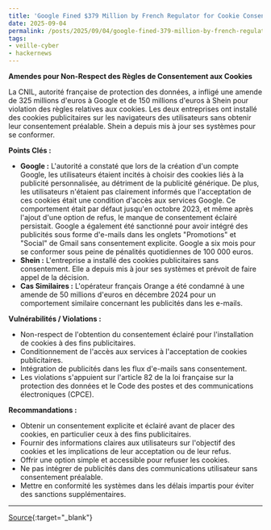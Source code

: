 ```yaml
---
title: 'Google Fined $379 Million by French Regulator for Cookie Consent Violations'
date: 2025-09-04
permalink: /posts/2025/09/04/google-fined-379-million-by-french-regulator-for-cookie-consent-violations/
tags:
- veille-cyber
- hackernews
---
```

**Amendes pour Non-Respect des Règles de Consentement aux Cookies**

La CNIL, autorité française de protection des données, a infligé une amende de 325 millions d'euros à Google et de 150 millions d'euros à Shein pour violation des règles relatives aux cookies. Les deux entreprises ont installé des cookies publicitaires sur les navigateurs des utilisateurs sans obtenir leur consentement préalable. Shein a depuis mis à jour ses systèmes pour se conformer.

**Points Clés :**

*   **Google :** L'autorité a constaté que lors de la création d'un compte Google, les utilisateurs étaient incités à choisir des cookies liés à la publicité personnalisée, au détriment de la publicité générique. De plus, les utilisateurs n'étaient pas clairement informés que l'acceptation de ces cookies était une condition d'accès aux services Google. Ce comportement était par défaut jusqu'en octobre 2023, et même après l'ajout d'une option de refus, le manque de consentement éclairé persistait. Google a également été sanctionné pour avoir intégré des publicités sous forme d'e-mails dans les onglets "Promotions" et "Social" de Gmail sans consentement explicite. Google a six mois pour se conformer sous peine de pénalités quotidiennes de 100 000 euros.
*   **Shein :** L'entreprise a installé des cookies publicitaires sans consentement. Elle a depuis mis à jour ses systèmes et prévoit de faire appel de la décision.
*   **Cas Similaires :** L'opérateur français Orange a été condamné à une amende de 50 millions d'euros en décembre 2024 pour un comportement similaire concernant les publicités dans les e-mails.

**Vulnérabilités / Violations :**

*   Non-respect de l'obtention du consentement éclairé pour l'installation de cookies à des fins publicitaires.
*   Conditionnement de l'accès aux services à l'acceptation de cookies publicitaires.
*   Intégration de publicités dans les flux d'e-mails sans consentement.
*   Les violations s'appuient sur l'article 82 de la loi française sur la protection des données et le Code des postes et des communications électroniques (CPCE).

**Recommandations :**

*   Obtenir un consentement explicite et éclairé avant de placer des cookies, en particulier ceux à des fins publicitaires.
*   Fournir des informations claires aux utilisateurs sur l'objectif des cookies et les implications de leur acceptation ou de leur refus.
*   Offrir une option simple et accessible pour refuser les cookies.
*   Ne pas intégrer de publicités dans des communications utilisateur sans consentement préalable.
*   Mettre en conformité les systèmes dans les délais impartis pour éviter des sanctions supplémentaires.

---
[Source](https://thehackernews.com/2025/09/google-fined-379-million-by-french.html){:target="_blank"}
